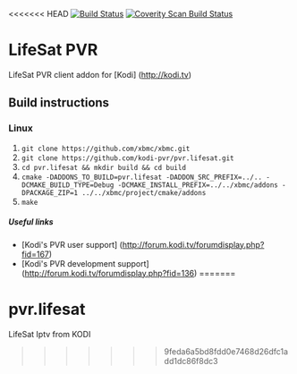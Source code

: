 <<<<<<< HEAD
[![Build Status](https://travis-ci.org/kodi-pvr/pvr.lifesat.svg?branch=master)](https://travis-ci.org/kodi-pvr/pvr.lifesat)
[![Coverity Scan Build Status](https://scan.coverity.com/projects/5120/badge.svg)](https://scan.coverity.com/projects/5120)

# LifeSat PVR
LifeSat PVR client addon for [Kodi] (http://kodi.tv)

## Build instructions

### Linux

1. `git clone https://github.com/xbmc/xbmc.git`
2. `git clone https://github.com/kodi-pvr/pvr.lifesat.git`
3. `cd pvr.lifesat && mkdir build && cd build`
4. `cmake -DADDONS_TO_BUILD=pvr.lifesat -DADDON_SRC_PREFIX=../.. -DCMAKE_BUILD_TYPE=Debug -DCMAKE_INSTALL_PREFIX=../../xbmc/addons -DPACKAGE_ZIP=1 ../../xbmc/project/cmake/addons`
5. `make`

##### Useful links

* [Kodi's PVR user support] (http://forum.kodi.tv/forumdisplay.php?fid=167)
* [Kodi's PVR development support] (http://forum.kodi.tv/forumdisplay.php?fid=136)
=======
# pvr.lifesat
LifeSat Iptv from KODI
>>>>>>> 9feda6a5bd8fdd0e7468d26dfc1add1dc86f8dc3
